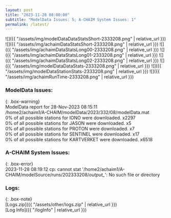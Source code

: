 ```yaml
---
layout: post
title: "2023-11-28 08:00:00"
subtitle: "ModelData Issues: 5; A-CHAIM System Issues: 1"
permalink: /latest/
---
```


![]({{ "/assets/img/modelDataDataStatsShort-2333208.png" | relative_url }})
![]({{ "/assets/img/achaimDataStatsShort-2333208.png" | relative_url }})
![]({{ "/assets/img/achaimDataStatsLong00-2333208.png" | relative_url }})
![]({{ "/assets/img/achaimDataStatsLong01-2333208.png" | relative_url }})
![]({{ "/assets/img/achaimDataStatsLong02-2333208.png" | relative_url }})
![]({{ "/assets/img/modelDataDataStats-2333208.png" | relative_url }})
![]({{ "/assets/img/modelDataStationStats-2333208.png" | relative_url }})
![]({{ "/assets/img/achaimRunTime-2333208.png" | relative_url }})


### ModelData Issues:  
  
{: .box-warning}  
 ModelData report for 28-Nov-2023 08:15:11   
 /home2/achaim1/A-CHAIM/modelData/2023/332/08/modelData.mat   
 0% of all possible stations for IONO were downloaded. x2297   
 0% of all possible stations for JASON were downloaded. x5   
 0% of all possible stations for PROTON were downloaded. x7   
 0% of all possible stations for SENTINEL were downloaded. x17   
 0% of all possible stations for KARTVERKET were downloaded. x6518   
  
### A-CHAIM System Issues:  
  
{: .box-error}  
2023-11-28 08:19:12 cp: cannot stat '/home2/achaim1/A-CHAIM/modelSource/runs/202333208/*output_*': No such file or directory  

### Logs:  
  
{: .box-note}  
[Logs.zip]({{ "/assets/other/logs.zip" | relative_url }})  
[Log Info]({{ "/logInfo" | relative_url }})  
